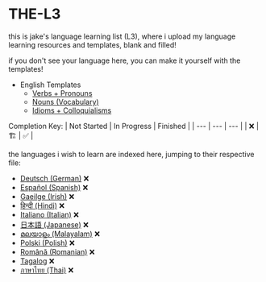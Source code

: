 # THE-L3
this is jake's language learning list (L3), where i upload my language learning resources and templates, blank and filled!

if you don't see your language here, you can make it yourself with the templates!
- English Templates
  - [Verbs + Pronouns](english/TEMPLATE_verbs_and_pronouns.md)
  - [Nouns (Vocabulary)](english/TEMPLATE_nouns.md)
  - [Idioms + Colloquialisms](english/TEMPLATE_idioms.md)

Completion Key:
| Not Started | In Progress | Finished |
| --- | --- | --- |
| ❌ | 🏗️ | ✅ |

the languages i wish to learn are indexed here, jumping to their respective file:
- [Deutsch (German)](german.md) ❌
- [Español (Spanish)](spanish.md) ❌
- [Gaeilge (Irish)](irish.md) ❌
- [हिन्दी (Hindi)](hindi.md) ❌
- [Italiano (Italian)](italian.md) ❌
- [日本語 (Japanese)](japanese.md) ❌
- [മലയാളം (Malayalam)](malayalam.md) ❌
- [Polski (Polish)](polish.md) ❌
- [Română (Romanian)](romanian.md) ❌
- [Tagalog](tagalog.md) ❌
- [ภาษาไทย (Thai)](thai.md) ❌
